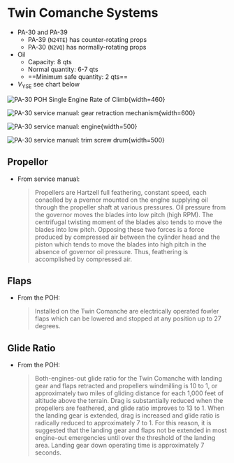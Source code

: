 # Twin Comanche Systems

* PA-30 and PA-39
    * PA-39 (`N24TE`) has counter-rotating props
    * PA-30 (`N2VQ`) has normally-rotating props
* Oil
  * Capacity: 8 qts
  * Normal quantity: 6-7 qts
  * ==Minimum safe quantity: 2 qts==
* $V_{\text{YSE}}$ see chart below

![PA-30 POH Single Engine Rate of Climb](/img/camel/pa-30-poh-page-5-14-figure-5-10-single-engine-rate-of-climb.png){width=460}

![PA-30 service manual: gear retraction mechanism](/img/camel/pa-30-service-manual-figure-7-14-gear-retraction-mechanism.png){width=600}

![PA-30 service manual: engine](/img/camel/pa-30-service-manual-figure-8-5-engine.png){width=500}

![PA-30 service manual: trim screw drum](/img/camel/pa-30-service-manual-figure-5-14-trim-screw-drum.png){width=500}

## Propellor

* From service manual:

  > Propellers are Hartzell full feathering, constant speed, each conaolled by a pvernor mounted on the englne supplying oil through the propeller shaft at various pressures. Oil pressure from the governor moves the blades into low pitch (high RPM). The centrifugal twisting moment of the blades also tends to move the blades into low pitch. Opposing these two forces is a force produced by compressed air between the cylinder head and the piston which tends to move the blades into high pitch in the absence of governor oil pressure. Thus, feathering is accomplished by compressed air.

## Flaps

* From the POH:

  > Installed on the Twin Comanche are electrically operated fowler flaps which can be lowered and stopped at any position up to 27 degrees.

## Glide Ratio

* From the POH:

  > Both-engines-out glide ratio for the Twin Comanche with landing gear and flaps retracted and propellers windmilling is 10 to 1, or approximately two miles of gliding distance for each 1,000 feet of altitude above the terrain. Drag is substantially reduced when the propellers are feathered, and glide ratio improves to 13 to 1. When the landing gear is extended, drag is increased and glide ratio is radically reduced to approximately 7 to 1. For this reason, it is suggested that the landing gear and flaps not be extended in most engine-out emergencies until over the threshold of the landing area. Landing gear down operating time is approximately 7 seconds.
